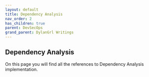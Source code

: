 ```yaml
---
layout: default
title: Dependency Analysis
nav_order: 2
has_children: true
parent: DevSecOps
grand_parent: DylanGrl Writings
---
```


## Dependency Analysis

On this page you will find all the references to Dependency Analysis implementation.




